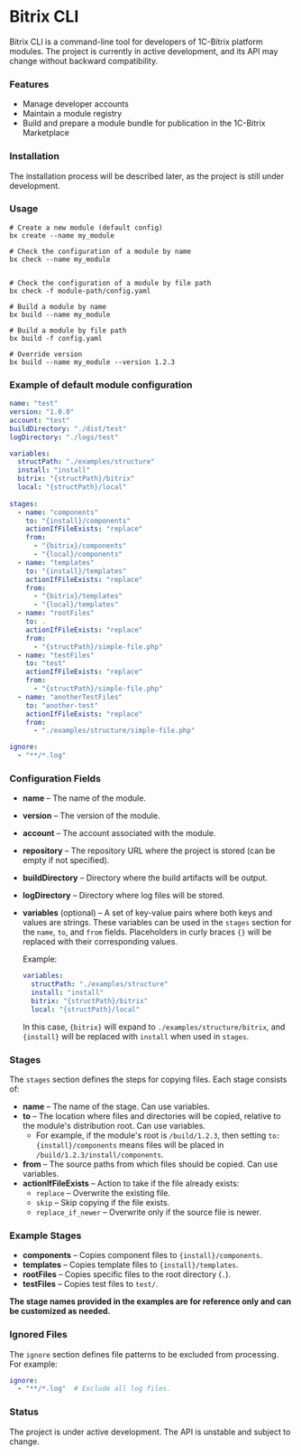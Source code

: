 # Bitrix CLI

Bitrix CLI is a command-line tool for developers of 1C-Bitrix platform modules. 
The project is currently in active development, and its API may change without backward compatibility.

### Features

- Manage developer accounts
- Maintain a module registry
- Build and prepare a module bundle for publication in the 1C-Bitrix Marketplace

### Installation

The installation process will be described later, as the project is still under development.

### Usage

```shell
# Create a new module (default config)
bx create --name my_module
```

```shell
# Check the configuration of a module by name
bx check --name my_module


# Check the configuration of a module by file path
bx check -f module-path/config.yaml
```

```shell
# Build a module by name
bx build --name my_module

# Build a module by file path
bx build -f config.yaml

# Override version
bx build --name my_module --version 1.2.3
```

### Example of default module configuration

```yaml
name: "test"
version: "1.0.0"
account: "test"
buildDirectory: "./dist/test"
logDirectory: "./logs/test"

variables:
  structPath: "./examples/structure"
  install: "install"
  bitrix: "{structPath}/bitrix"
  local: "{structPath}/local"
  
stages:
  - name: "components"
    to: "{install}/components"
    actionIfFileExists: "replace"
    from:
      - "{bitrix}/components"
      - "{local}/components"
  - name: "templates"
    to: "{install}/templates"
    actionIfFileExists: "replace"
    from:
      - "{bitrix}/templates"
      - "{local}/templates"
  - name: "rootFiles"
    to: .
    actionIfFileExists: "replace"
    from:
      - "{structPath}/simple-file.php"
  - name: "testFiles"
    to: "test"
    actionIfFileExists: "replace"
    from:
      - "{structPath}/simple-file.php"
  - name: "anotherTestFiles"
    to: "another-test"
    actionIfFileExists: "replace"
    from:
      - "./examples/structure/simple-file.php"

ignore:
  - "**/*.log"
```

### Configuration Fields

- **name** – The name of the module.
- **version** – The version of the module.
- **account** – The account associated with the module.
- **repository** – The repository URL where the project is stored (can be empty if not specified).
- **buildDirectory** – Directory where the build artifacts will be output.
- **logDirectory** – Directory where log files will be stored.
- **variables** (optional) – A set of key-value pairs where both keys and values are strings. These variables can be used in the `stages` section for the `name`, `to`, and `from` fields. Placeholders in curly braces `{}` will be replaced with their corresponding values.

  Example:

  ```yaml
  variables:
    structPath: "./examples/structure"
    install: "install"
    bitrix: "{structPath}/bitrix"
    local: "{structPath}/local"
  ```

  In this case, `{bitrix}` will expand to `./examples/structure/bitrix`, and `{install}` will be replaced with `install` when used in `stages`.

### Stages

The `stages` section defines the steps for copying files. Each stage consists of:

- **name** – The name of the stage. Can use variables.
- **to** – The location where files and directories will be copied, relative to the module's distribution root. Can use variables.
  - For example, if the module's root is `/build/1.2.3`, then setting `to: {install}/components` means files will be placed in `/build/1.2.3/install/components`.
- **from** – The source paths from which files should be copied. Can use variables.
- **actionIfFileExists** – Action to take if the file already exists:
  - `replace` – Overwrite the existing file.
  - `skip` – Skip copying if the file exists.
  - `replace_if_newer` – Overwrite only if the source file is newer.

### Example Stages

- **components** – Copies component files to `{install}/components`.
- **templates** – Copies template files to `{install}/templates`.
- **rootFiles** – Copies specific files to the root directory (`.`).
- **testFiles** – Copies test files to `test/`.

**The stage names provided in the examples are for reference only and can be customized as needed.**

### Ignored Files

The `ignore` section defines file patterns to be excluded from processing.  
For example:

```yaml
ignore:
  - "**/*.log"  # Exclude all log files.
```

### Status

The project is under active development. The API is unstable and subject to change.

